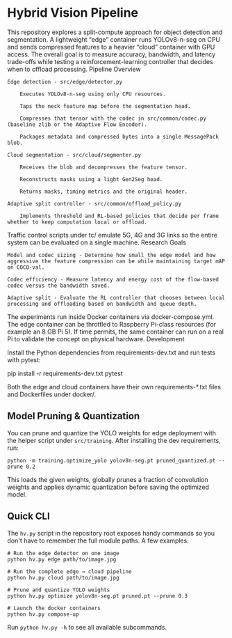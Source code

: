 ﻿# Hybrid Vision Pipeline

This repository explores a split-compute approach for object detection and segmentation. A lightweight “edge” container runs YOLOv8-n-seg on CPU and sends compressed features to a heavier “cloud” container with GPU access. The overall goal is to measure accuracy, bandwidth, and latency trade-offs while testing a reinforcement-learning controller that decides when to offload processing.
Pipeline Overview

    Edge detection - src/edge/detector.py

        Executes YOLOv8-n-seg using only CPU resources.

        Taps the neck feature map before the segmentation head.

        Compresses that tensor with the codec in src/common/codec.py (baseline zlib or the Adaptive Flow Encoder).

        Packages metadata and compressed bytes into a single MessagePack blob.

    Cloud segmentation - src/cloud/segmenter.py

        Receives the blob and decompresses the feature tensor.

        Reconstructs masks using a light Gen2Seg head.

        Returns masks, timing metrics and the original header.

    Adaptive split controller - src/common/offload_policy.py

        Implements threshold and RL-based policies that decide per frame whether to keep computation local or offload.

Traffic control scripts under tc/ emulate 5G, 4G and 3G links so the entire system can be evaluated on a single machine.
Research Goals

    Model and codec sizing - Determine how small the edge model and how aggressive the feature compression can be while maintaining target mAP on COCO-val.

    Codec efficiency - Measure latency and energy cost of the flow-based codec versus the bandwidth saved.

    Adaptive split - Evaluate the RL controller that chooses between local processing and offloading based on bandwidth and queue depth.

The experiments run inside Docker containers via docker-compose.yml. The edge container can be throttled to Raspberry Pi-class resources (for example an 8 GB Pi 5). If time permits, the same container can run on a real Pi to validate the concept on physical hardware.
Development

Install the Python dependencies from requirements-dev.txt and run tests with pytest:

pip install -r requirements-dev.txt
pytest

Both the edge and cloud containers have their own requirements-*.txt files and Dockerfiles under docker/.

Model Pruning & Quantization
----------------------------

You can prune and quantize the YOLO weights for edge deployment with the helper
script under ``src/training``.  After installing the dev requirements, run:

```
python -m training.optimize_yolo yolov8n-seg.pt pruned_quantized.pt --prune 0.2
```

This loads the given weights, globally prunes a fraction of convolution weights
and applies dynamic quantization before saving the optimized model.

Quick CLI
---------

The ``hv.py`` script in the repository root exposes handy commands so you don't
have to remember the full module paths. A few examples:

```
# Run the edge detector on one image
python hv.py edge path/to/image.jpg

# Run the complete edge → cloud pipeline
python hv.py cloud path/to/image.jpg

# Prune and quantize YOLO weights
python hv.py optimize yolov8n-seg.pt pruned.pt --prune 0.3

# Launch the docker containers
python hv.py compose-up
```

Run ``python hv.py -h`` to see all available subcommands.
